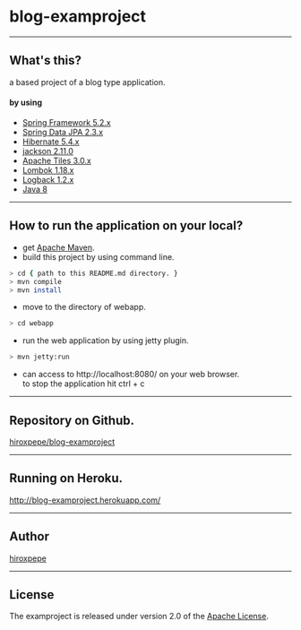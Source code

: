 # blog-examproject

---
## What's this?
a based project of a blog type application.
#### by using  
- [Spring Framework 5.2.x](https://spring.io/projects/spring-framework)
- [Spring Data JPA 2.3.x](https://spring.io/projects/spring-data-jpa)
- [Hibernate 5.4.x](http://hibernate.org/)
- [jackson 2.11.0](https://github.com/FasterXML/jackson)
- [Apache Tiles 3.0.x](https://tiles.apache.org/)
- [Lombok 1.18.x](https://projectlombok.org/)
- [Logback 1.2.x](http://logback.qos.ch/)
- [Java 8](https://www.oracle.com/)

---
## How to run the application on your local?
- get [Apache Maven](http://maven.apache.org/).
- build this project by using command line.
```bash
> cd { path to this README.md directory. }
> mvn compile
> mvn install
```
- move to the directory of webapp.
```bash
> cd webapp
```
- run the web application by using jetty plugin.
```bash
> mvn jetty:run
```
- can access to http://localhost:8080/ on your web browser.  
to stop the application hit ctrl + c

---
## Repository on Github.
[hiroxpepe/blog-examproject](https://github.com/hiroxpepe/blog-examproject)

---
## Running on Heroku.
http://blog-examproject.herokuapp.com/

---
## Author
[hiroxpepe](mailto:hiroxpepe@gmail.com)

---
## License
The examproject is released under version 2.0 of the
[Apache License](http://www.apache.org/licenses/LICENSE-2.0).
